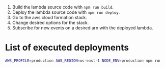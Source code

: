 1. Build the lambda source code with `npm run build`.
2. Deploy the lambda source code with `npm run deploy`.
3. Go to the aws cloud formation stack.
4. Change desired options for the stack.
5. Subscribe for new events on a desired arn with the deployed lambda.

# List of executed deployments
```bash
AWS_PROFILE=production AWS_REGION=us-east-1 NODE_ENV=production npm run deploy
```
